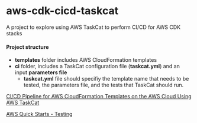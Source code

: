 # aws-cdk-cicd-taskcat
A project to explore using AWS TaskCat to perform CI/CD for AWS CDK stacks 

#### Project structure #### 
* **templates** folder includes AWS CloudFormation templates
* **ci** folder, includes a TaskCat configuration file (**taskcat.yml**) and an input **parameters file**
    * **taskcat.yml** file should specifiy the template name that needs to be tested, the parameters file, and the tests that TaskCat should run.
    
[CI/CD Pipeline for AWS CloudFormation Templates on the AWS Cloud Using AWS TaskCat](https://aws.amazon.com/quickstart/architecture/cicd-taskcat/ "CI/CD Pipeline for AWS CloudFormation Templates on the AWS Cloud Using AWS TaskCat")

[AWS Quick Starts - Testing](https://aws-quickstart.github.io/testing.html)
